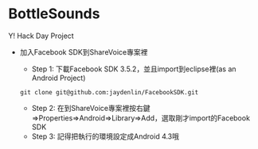 BottleSounds
============

Y! Hack Day Project

* 加入Facebook SDK到ShareVoice專案裡
   * Step 1: 下載Facebook SDK 3.5.2，並且import到eclipse裡(as an Android Project)
   
   ```
   git clone git@github.com:jaydenlin/FacebookSDK.git
   ```
   
   * Step 2: 在到ShareVoice專案裡按右鍵=>Properties=>Android=>Library=>Add，選取剛才import的Facebook SDK
   * Step 3: 記得把執行的環境設定成Android 4.3哦
   
   
    


   
